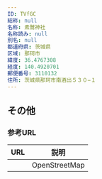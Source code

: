 ```yaml
---
ID: TVfGC
総称: null
名称: 素鷲神社
名称読み: null
別名: null
都道府県: 茨城県
区域: 那珂市
緯度: 36.4767308
経度: 140.4920701
郵便番号: 3110132
住所: 茨城県那珂市南酒出５３０−１
---
```


## その他

### 参考URL

| URL | 説明          |
| --- | ------------- |
|     | OpenStreetMap |
